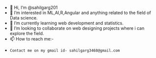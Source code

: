 - 👋 Hi, I’m @sahilgarg201
- 👀 I’m interested in ML,AI,R,Angular and anything related to the field of Data science.
- 🌱 I’m currently learning web development and statistics.
- 💞️ I’m looking to collaborate on web designing projects where i can explore the field.
- 📫 How to reach me:-
-     Contact me on my gmail id- sahilgarg3468@gmail.com

<!---
sahilgarg201/sahilgarg201 is a ✨ special ✨ repository because its `README.md` (this file) appears on your GitHub profile.
You can click the Preview link to take a look at your changes.
--->
